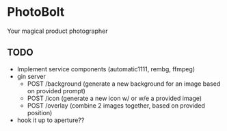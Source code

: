 # PhotoBolt
Your magical product photographer

## TODO
- Implement service components (automatic1111, rembg, ffmpeg)
- gin server
  - POST /background (generate a new background for an image based on provided prompt)
  - POST /icon (generate a new icon w/ or w/e a provided image)
  - POST /overlay (combine 2 images together, based on provided position)
- hook it up to aperture??
